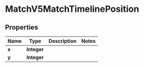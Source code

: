 

# MatchV5MatchTimelinePosition


## Properties

| Name | Type | Description | Notes |
|------------ | ------------- | ------------- | -------------|
|**x** | **Integer** |  |  |
|**y** | **Integer** |  |  |



